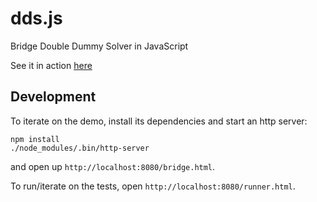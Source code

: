 # dds.js
Bridge Double Dummy Solver in JavaScript

See it in action [here][1]

## Development

To iterate on the demo, install its dependencies and start an http server:

    npm install
    ./node_modules/.bin/http-server

and open up `http://localhost:8080/bridge.html`.

To run/iterate on the tests, open `http://localhost:8080/runner.html`.

[1]: http://www.danvk.org/bridge/
